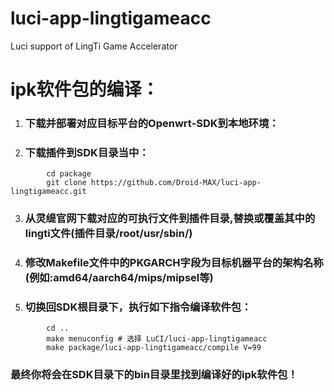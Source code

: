 # luci-app-lingtigameacc
Luci support of LingTi Game Accelerator

ipk软件包的编译：
===================================
1. ### 下载并部署对应目标平台的Openwrt-SDK到本地环境：

2. ### 下载插件到SDK目录当中：

```
        cd package
        git clone https://github.com/Droid-MAX/luci-app-lingtigameacc.git
```

3. ### 从灵缇官网下载对应的可执行文件到插件目录,替换或覆盖其中的lingti文件(插件目录/root/usr/sbin/)

4. ### 修改Makefile文件中的PKGARCH字段为目标机器平台的架构名称(例如:amd64/aarch64/mips/mipsel等)

5. ### 切换回SDK根目录下，执行如下指令编译软件包：

```
        cd ..
        make menuconfig # 选择 LuCI/luci-app-lingtigameacc
        make package/luci-app-lingtigameacc/compile V=99
```

### 最终你将会在SDK目录下的bin目录里找到编译好的ipk软件包！
